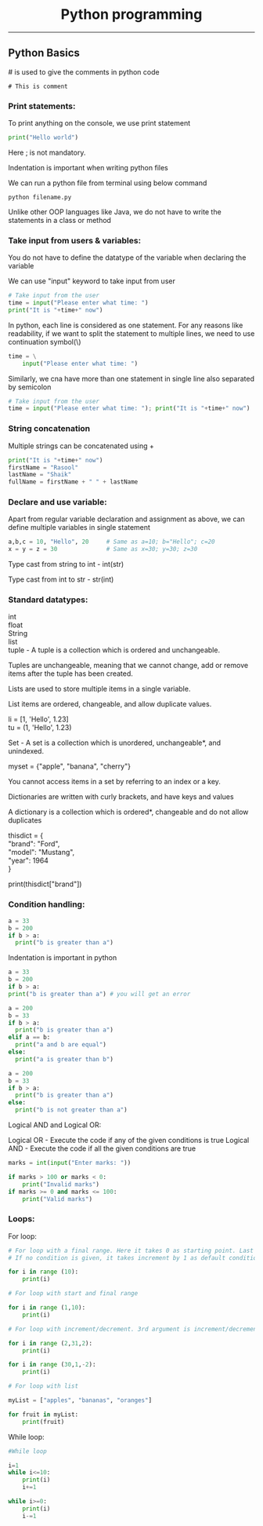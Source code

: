 <h1 align="center">Python programming</h1>

---

## Python Basics

\# is used to give the comments in python code

```
# This is comment
```

### Print statements:

To print anything on the console, we use print statement

```python
print("Hello world")
```
Here ; is not mandatory.

Indentation is important when writing python files

We can run a python file from terminal using below command

```commandline
python filename.py
```

Unlike other OOP languages like Java, we do not have to write the statements in a class or method

### Take input from users & variables:

You do not have to define the datatype of the variable when declaring the variable

We can use "input" keyword to take input from user

```python
# Take input from the user
time = input("Please enter what time: ")
print("It is "+time+" now")
```

In python, each line is considered as one statement. For any reasons like readability, if we want to split the statement to multiple lines, we need to use continuation symbol(\\)

```python
time = \
    input("Please enter what time: ")
```

Similarly, we cna have more than one statement in single line also separated by semicolon

```python
# Take input from the user
time = input("Please enter what time: "); print("It is "+time+" now")
```

### String concatenation

Multiple strings can be concatenated using +

```python
print("It is "+time+" now")
firstName = "Rasool"
lastName = "Shaik"
fullName = firstName + " " + lastName
```

### Declare and use variable:

Apart from regular variable declaration and assignment as above, we can define multiple variables in single statement

```python
a,b,c = 10, "Hello", 20     # Same as a=10; b="Hello"; c=20
x = y = z = 30              # Same as x=30; y=30; z=30
```
Type cast from string to int - int(str)

Type cast from int to str - str(int)

### Standard datatypes:

int\
float\
String\
list\
tuple - A tuple is a collection which is ordered and unchangeable.

Tuples are unchangeable, meaning that we cannot change, add or remove items after the tuple has been created.

Lists are used to store multiple items in a single variable.

List items are ordered, changeable, and allow duplicate values.

li = [1, 'Hello', 1.23] \
tu = (1, 'Hello', 1.23)

Set - A set is a collection which is unordered, unchangeable*, and unindexed.

myset = {"apple", "banana", "cherry"}

You cannot access items in a set by referring to an index or a key.

Dictionaries are written with curly brackets, and have keys and values

A dictionary is a collection which is ordered*, changeable and do not allow duplicates

thisdict =	{\
  "brand": "Ford",\
  "model": "Mustang",\
  "year": 1964\
}

print(thisdict["brand"])

### Condition handling:

```python
a = 33
b = 200
if b > a:
  print("b is greater than a")
```
Indentation is important in python

```python
a = 33
b = 200
if b > a:
print("b is greater than a") # you will get an error 
```

```python
a = 200
b = 33
if b > a:
  print("b is greater than a")
elif a == b:
  print("a and b are equal")
else:
  print("a is greater than b")
```

```python
a = 200
b = 33
if b > a:
  print("b is greater than a")
else:
  print("b is not greater than a")
```

Logical AND and Logical OR:

Logical OR - Execute the code if any of the given conditions is true
Logical AND - Execute the code if all the given conditions are true

```python
marks = int(input("Enter marks: "))

if marks > 100 or marks < 0:
    print("Invalid marks")
if marks >= 0 and marks <= 100:
    print("Valid marks")
```

### Loops:

For loop:

```python
# For loop with a final range. Here it takes 0 as starting point. Last index is excluded
# If no condition is given, it takes increment by 1 as default condition in number types

for i in range (10):
    print(i)

# For loop with start and final range

for i in range (1,10):
    print(i)

# For loop with increment/decrement. 3rd argument is increment/decrement step

for i in range (2,31,2):
    print(i)

for i in range (30,1,-2):
    print(i)

# For loop with list

myList = ["apples", "bananas", "oranges"]

for fruit in myList:
    print(fruit)
```

While loop:

```python
#While loop

i=1
while i<=10:
    print(i)
    i+=1

while i>=0:
    print(i)
    i-=1
```